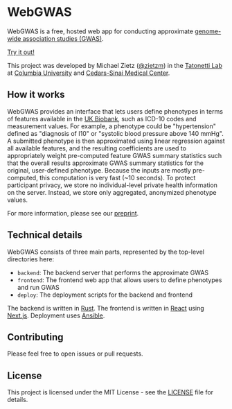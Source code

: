 # WebGWAS

WebGWAS is a free, hosted web app for conducting approximate [genome-wide association studies (GWAS)](https://en.wikipedia.org/wiki/Genome-wide_association_study).

[Try it out!](https://webgwas.org)

This project was developed by Michael Zietz ([@zietzm](https://github.com/zietzm)) in the [Tatonetti Lab](https://tatonettilab.org/) at [Columbia University](https://www.columbia.edu/) and [Cedars-Sinai Medical Center](https://www.cedars-sinai.edu/research-education/research/departments-institutes/computational-biomedicine.html).

## How it works

WebGWAS provides an interface that lets users define phenotypes in terms of features available in the [UK Biobank](https://www.ukbiobank.ac.uk/), such as ICD-10 codes and measurement values.
For example, a phenotype could be "hypertension" defined as "diagnosis of I10" or "systolic blood pressure above 140 mmHg".
A submitted phenotype is then approximated using linear regression against all available features, and the resulting coefficients are used to appropriately weight pre-computed feature GWAS summary statistics such that the overall results approximate GWAS summary statistics for the original, user-defined phenotype.
Because the inputs are mostly pre-computed, this computation is very fast (~10 seconds).
To protect participant privacy, we store no individual-level private health information on the server.
Instead, we store only aggregated, anonymized phenotype values.

For more information, please see our [preprint](https://doi.org/10.1101/2023.11.20.567948).

## Technical details

WebGWAS consists of three main parts, represented by the top-level directories here:

- `backend`: The backend server that performs the approximate GWAS
- `frontend`: The frontend web app that allows users to define phenotypes and run GWAS
- `deploy`: The deployment scripts for the backend and frontend

The backend is written in [Rust](https://www.rust-lang.org/).
The frontend is written in [React](https://reactjs.org/) using [Next.js](https://nextjs.org/).
Deployment uses [Ansible](https://www.ansible.com/).

## Contributing

Please feel free to open issues or pull requests.

## License

This project is licensed under the MIT License - see the [LICENSE](LICENSE) file for details.

